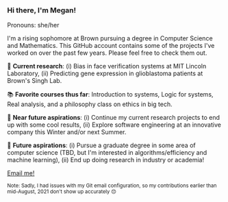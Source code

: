### Hi there, I'm Megan!

Pronouns: she/her

I'm a rising sophomore at Brown pursuing a degree in Computer Science and Mathematics. 
This GitHub account contains some of the projects I've worked on over the past few years. 
Please feel free to check them out.

🔬 **Current research**: (i) Bias in face verification systems at MIT Lincoln Laboratory, (ii) Predicting gene expression in glioblastoma patients at Brown's Singh Lab.

📚 **Favorite courses thus far**: Introduction to systems, Logic for systems, Real analysis, and a philosophy class on ethics in big tech.

🧭 **Near future aspirations**: (i) Continue my current research projects to end up with some cool results, (ii) Explore software engineering at an innovative company this Winter and/or next Summer.

🚀 **Future aspirations**: (i) Pursue a graduate degree in some area of computer science (TBD, but I'm interested in algorithms/efficiency and machine learning), (ii) End up doing research in industry or academia!

[Email me!](mailto:megan_frisella@brown.edu)

<sub>Note: Sadly, I had issues with my Git email configuration, so my contributions earlier than mid-August, 2021 don't show up accurately 😔</sub>
